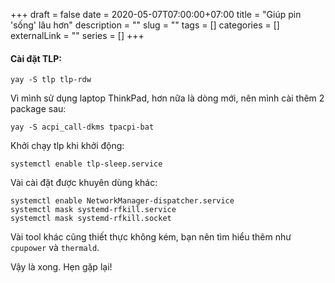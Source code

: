 +++ 
draft = false
date = 2020-05-07T07:00:00+07:00
title = "Giúp pin 'sống' lâu hơn"
description = ""
slug = "" 
tags = []
categories = []
externalLink = ""
series = []
+++

#### Cài đặt TLP:

```shell
yay -S tlp tlp-rdw
```

Vì mình sử dụng laptop ThinkPad, hơn nữa là dòng mới, nên mình cài thêm 2 package sau:

```shell
yay -S acpi_call-dkms tpacpi-bat
```

Khởi chạy tlp khi khởi động:

```shell
systemctl enable tlp-sleep.service
```

Vài cài đặt được khuyên dùng khác:

```shell
systemctl enable NetworkManager-dispatcher.service
systemctl mask systemd-rfkill.service
systemctl mask systemd-rfkill.socket
```

Vài tool khác cũng thiết thực không kém, bạn nên tìm hiểu thêm như `cpupower` và `thermald`.

Vậy là xong. Hẹn gặp lại!
